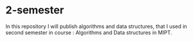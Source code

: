 # 2-semester
In this repository I will publish algorithms and data structures, that I used in second semester in course : Algorithms and Data structures in MIPT.
